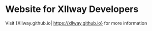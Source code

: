 # Website for Xllway Developers 
Visit {Xllway.github.io| https://xllway.github.io} for more information
